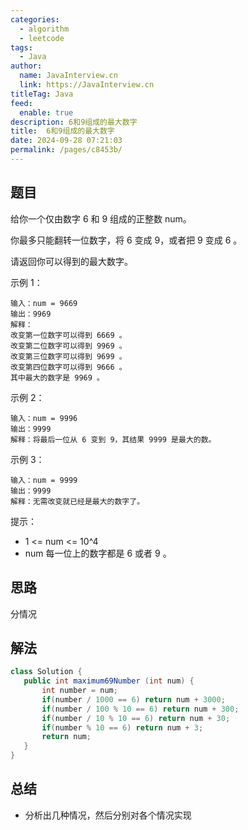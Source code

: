 ```yaml
---
categories: 
  - algorithm
  - leetcode
tags: 
  - Java
author: 
  name: JavaInterview.cn
  link: https://JavaInterview.cn
titleTag: Java
feed: 
  enable: true
description: 6和9组成的最大数字
title:  6和9组成的最大数字
date: 2024-09-28 07:21:03
permalink: /pages/c8453b/
---
```


## 题目

给你一个仅由数字 6 和 9 组成的正整数 num。

你最多只能翻转一位数字，将 6 变成 9，或者把 9 变成 6 。

请返回你可以得到的最大数字。



示例 1：

    输入：num = 9669
    输出：9969
    解释：
    改变第一位数字可以得到 6669 。
    改变第二位数字可以得到 9969 。
    改变第三位数字可以得到 9699 。
    改变第四位数字可以得到 9666 。
    其中最大的数字是 9969 。
示例 2：

    输入：num = 9996
    输出：9999
    解释：将最后一位从 6 变到 9，其结果 9999 是最大的数。
示例 3：

    输入：num = 9999
    输出：9999
    解释：无需改变就已经是最大的数字了。


提示：

* 1 <= num <= 10^4
* num 每一位上的数字都是 6 或者 9 。

## 思路

分情况

## 解法
```java
class Solution {
   public int maximum69Number (int num) {
       int number = num;
       if(number / 1000 == 6) return num + 3000;
       if(number / 100 % 10 == 6) return num + 300;
       if(number / 10 % 10 == 6) return num + 30;
       if(number % 10 == 6) return num + 3;
       return num;
   }
}

```

## 总结

- 分析出几种情况，然后分别对各个情况实现 
